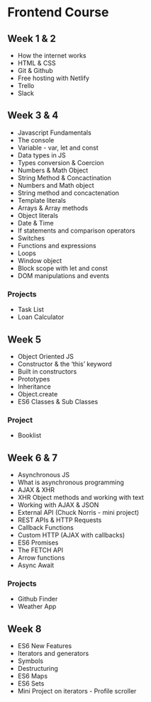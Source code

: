 # Frontend Course

## Week 1 & 2
* How the internet works
* HTML & CSS 
* Git & Github
* Free hosting with Netlify
* Trello
* Slack

## Week 3 & 4
* Javascript Fundamentals
* The console
* Variable - var, let and const
* Data types in JS
* Types conversion & Coercion
* Numbers & Math Object
* String Method & Concactination
* Numbers and Math object
* String method and concactenation
* Template literals
* Arrays & Array methods
* Object literals 
* Date & Time
* If statements and comparison operators
* Switches
* Functions and expressions
* Loops
* Window object
* Block scope with let and const
* DOM manipulations and events

### Projects
* Task List
* Loan Calculator


## Week 5
* Object Oriented JS
* Constructor & the ‘this’ keyword
* Built in constructors 
* Prototypes
* Inheritance
* Object.create
* ES6 Classes & Sub Classes

### Project
* Booklist


## Week 6 & 7
* Asynchronous JS
* What is asynchronous programming
* AJAX & XHR
* XHR Object methods and working with text
* Working with AJAX & JSON
* External API (Chuck Norris - mini project)
* REST APIs & HTTP Requests
* Callback Functions
* Custom HTTP (AJAX with callbacks)
* ES6 Promises
* The FETCH API
* Arrow functions 
* Async Await


### Projects
* Github Finder
* Weather App


## Week 8
* ES6 New Features
* Iterators and generators
* Symbols
* Destructuring
* ES6 Maps
* ES6 Sets
* Mini Project on iterators - Profile scroller 

